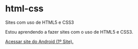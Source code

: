 # html-css
 Sites com uso de HTML5 e CSS3

Estou aprendendo a fazer sites com o uso de HTML5 e CSS3.

<a href="https://pedroporfirio06.github.io/html-css/sites/android/site.html" target="_blank"> Acessar site do Android (1º Site).<a>